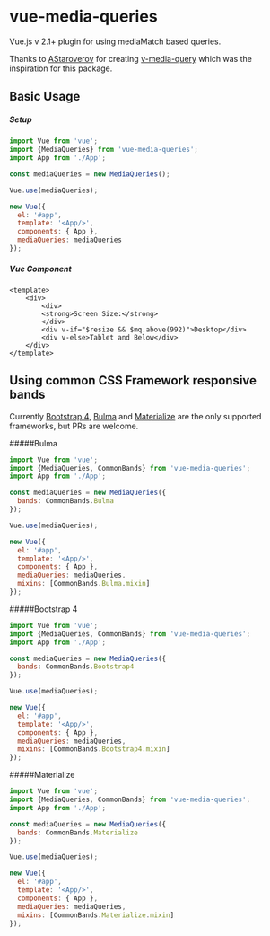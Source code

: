 # vue-media-queries

Vue.js v 2.1+ plugin for using mediaMatch based queries.

Thanks to [AStaroverov]( https://github.com/AStaroverov ) for creating [v-media-query](https://github.com/AStaroverov/v-media-query) which was the inspiration for this package.


## Basic Usage

##### Setup

```javascript
import Vue from 'vue';
import {MediaQueries} from 'vue-media-queries';
import App from './App';

const mediaQueries = new MediaQueries();

Vue.use(mediaQueries);

new Vue({
  el: '#app',
  template: '<App/>',
  components: { App },
  mediaQueries: mediaQueries
});
```

##### Vue Component

```vue
<template>
    <div>
        <div>
        <strong>Screen Size:</strong>
        </div>
        <div v-if="$resize && $mq.above(992)">Desktop</div>
        <div v-else>Tablet and Below</div>
    </div>
</template>
```

## Using common CSS Framework responsive bands

Currently [Bootstrap 4](http://getbootstrap.com), [Bulma](http://bulma.io) and [Materialize](http://materializecss.com/) are the only supported frameworks, but PRs are welcome.

#####Bulma

```javascript
import Vue from 'vue';
import {MediaQueries, CommonBands} from 'vue-media-queries';
import App from './App';

const mediaQueries = new MediaQueries({
  bands: CommonBands.Bulma
});

Vue.use(mediaQueries);

new Vue({
  el: '#app',
  template: '<App/>',
  components: { App },
  mediaQueries: mediaQueries,
  mixins: [CommonBands.Bulma.mixin]
});
```
#####Bootstrap 4

```javascript
import Vue from 'vue';
import {MediaQueries, CommonBands} from 'vue-media-queries';
import App from './App';

const mediaQueries = new MediaQueries({
  bands: CommonBands.Bootstrap4
});

Vue.use(mediaQueries);

new Vue({
  el: '#app',
  template: '<App/>',
  components: { App },
  mediaQueries: mediaQueries,
  mixins: [CommonBands.Bootstrap4.mixin]
});
```
#####Materialize

```javascript
import Vue from 'vue';
import {MediaQueries, CommonBands} from 'vue-media-queries';
import App from './App';

const mediaQueries = new MediaQueries({
  bands: CommonBands.Materialize
});

Vue.use(mediaQueries);

new Vue({
  el: '#app',
  template: '<App/>',
  components: { App },
  mediaQueries: mediaQueries,
  mixins: [CommonBands.Materialize.mixin]
});
```